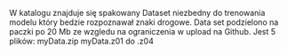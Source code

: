 W katalogu znajduje się spakowany Dataset niezbedny do trenowania modelu który bedzie rozpoznawał znaki drogowe. 
Data set podzielono na paczki po 20 Mb ze wzgledu na ograniczenia w upload na Github.
Jest 5 plików: myData.zip  myData.z01 do .z04
